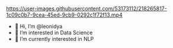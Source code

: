 https://user-images.githubusercontent.com/53173112/218265817-1c09c0b7-9cea-45ed-9cb9-0292c1f72f13.mp4


- 👋 Hi, I’m @leonidya
- 👀 I’m interested in Data Science
- 🌱 I’m currently interested in NLP

<!---
leonidya/leonidya is a ✨ special ✨ repository because its `README.md` (this file) appears on your GitHub profile.
You can click the Preview link to take a look at your changes.
--->
